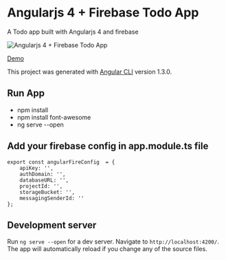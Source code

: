 # Angularjs 4 + Firebase Todo App

A Todo app built with Angularjs 4 and firebase 

![Angularjs 4 + Firebase Todo App](https://github.com/nazmulrockon/angularJs4_Firebase_ToDoApp/blob/master/src/assets/todoapp.PNG)

 [Demo](https://www.youtube.com/watch?v=fTh1XfqzVnQ)

This project was generated with [Angular CLI](https://github.com/angular/angular-cli) version 1.3.0.

## Run App
 - npm install
 - npm install font-awesome
 - ng serve --open

## Add your firebase config in app.module.ts file

```
export const angularFireConfig  = {
    apiKey: '',
    authDomain: '',
    databaseURL: '',
    projectId: '',
    storageBucket: '',
    messagingSenderId: ''
};
```

## Development server

Run `ng serve --open` for a dev server. Navigate to `http://localhost:4200/`. The app will automatically reload if you change any of the source files.


